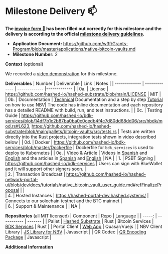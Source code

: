# Milestone Delivery :mailbox:

**The [invoice form :pencil:](https://docs.google.com/forms/d/e/1FAIpQLSfmNYaoCgrxyhzgoKQ0ynQvnNRoTmgApz9NrMp-hd8mhIiO0A/viewform) has been filled out correctly for this milestone and the delivery is according to the official [milestone delivery guidelines](https://github.com/w3f/Grants-Program/blob/master/docs/milestone-deliverables-guidelines.md).**  

* **Application Document:** https://github.com/w3f/Grants-Program/blob/master/applications/native-bitcoin-vaults.md
* **Milestone Number:** 2

**Context** (optional)

We recorded a [video demonstration](https://us02web.zoom.us/rec/share/E4aqWkYK7n_f9tbmf5BNTqGMPW7NECOmkcY18iK5ZttHfWNLZeZ0JlAN3S-zpFOB.0QgU4C_WrzCEUS9Z?startTime=1665605589000) for this milestone.


**Deliverables**
| Number | Deliverable | Link | Notes |
| ------------- | ------------- | ------------- |------------- |
| 0a. | License | https://github.com/hashed-io/hashed-substrate/blob/main/LICENSE  | MIT |
| 0b. | Documentation | [Technical](https://github.com/hashed-io/hashed-substrate/tree/main/pallets/bitcoin-vaults) Documentation and a step by step [Tutorial](https://github.com/hashed-io/hashed-network-portal-ui/blob/dev/docs/tutorials/native_bitcoin_vault_user_guide.md) on how to use NBV| The code has inline documentation and each repository has a detailed README with build, run, and test instructions. |
| 0c. | Testing Guide | https://github.com/hashed-io/bdk-services/blob/14df7b1c2b87ba0ba0c0cedb4f4c7d80dd68dd06/src/hbdk/mod.rs#L623, https://github.com/hashed-io/hashed-substrate/blob/main/pallets/bitcoin-vaults/src/tests.rs | Tests are written directly into the Rust projects, integration tests shown in video described below |
| 0d. | Docker | https://github.com/hashed-io/bdk-services/blob/master/Dockerfile | Dockerfile for `bdk_services` is used to deploy to Kubernetes |
| 0e. | Video & Article | Videos in [Spanish](https://drive.google.com/file/d/1Tg0Bz09Zfoo8yhQP88bG5yepjtlyh_be/view) and [English](https://us02web.zoom.us/rec/share/E4aqWkYK7n_f9tbmf5BNTqGMPW7NECOmkcY18iK5ZttHfWNLZeZ0JlAN3S-zpFOB.0QgU4C_WrzCEUS9Z?startTime=1665605589000) and the articles in [Spanish](https://docs.google.com/document/d/1bJhRX4NXBJSH4MnMUBkkhlMQn8CKtsukLMCL4Zx1XUk/edit?usp=sharing) and [English](https://docs.google.com/document/d/1rAPWY7Mz015UUJhgYCdQ2F5pZPXJLnY0ZPgap9Q4Oqs/edit?usp=sharing) | NA |
| 1. | PSBT Signing	 | https://github.com/hashed-io/bdk-services | Users can sign with BlueWallet and it will support other signers soon. |  
| 2. | Transaction Broadcast | https://github.com/hashed-io/hashed-network-portal-ui/blob/dev/docs/tutorials/native_bitcoin_vault_user_guide.md#refFinalizeProposal |   |  
| 4. | Hosted Instances	 | https://hashed-portal-dev.hashed.systems/ | Connects to our solochain testnet and the BTC mainnet  |  
| 6. | Support & Maintenance |  | NA  |  


**Repositories** 
(all MIT licensed)
| Component | Repo | Language |
| -----: | ----------- | ------- |
| Pallet | [Hashed Substrate](https://github.com/hashed-io/hashed-substrate/tree/main/pallets/bitcoin-vaults) | Rust
| Bitcoin Services | [BDK Services](https://github.com/hashed-io/bdk-services) | Rust |
| Portal Client | [Web App](https://github.com/hashed-io/hashed-network-portal-ui) | Quasar/Vuejs |
| NBV Client Library | [JS Library for NBV](https://github.com/hashed-io/nbv-client-api) | Javascript |
| QR Codec | [QR Encoding Package](https://github.com/hashed-io/nbv-ur-codec) | Javascript |

**Additional Information**


